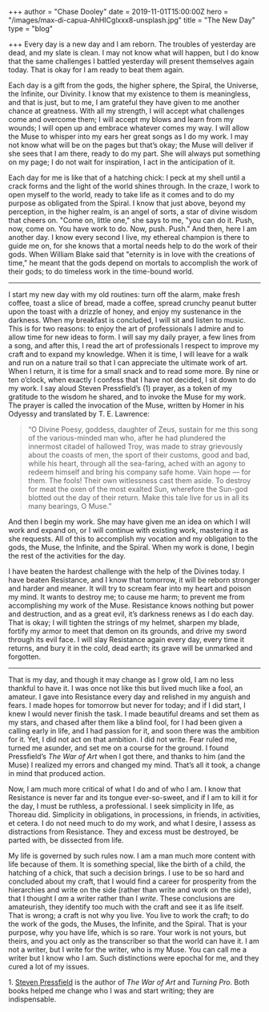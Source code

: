 +++
author = "Chase Dooley"
date = 2019-11-01T15:00:00Z
hero = "/images/max-di-capua-AhHICglxxx8-unsplash.jpg"
title = "The New Day"
type = "blog"

+++
Every day is a new day and I am reborn. The troubles of yesterday are dead, and my slate is clean. I may not know what will happen, but I do know that the same challenges I battled yesterday will present themselves again today. That is okay for I am ready to beat them again.

Each day is a gift from the gods, the higher sphere, the Spiral, the Universe, the Infinite, our Divinity. I know that my existence to them is meaningless, and that is just, but to me, I am grateful they have given to me another chance at greatness. With all my strength, I will accept what challenges come and overcome them; I will accept my blows and learn from my wounds; I will open up and embrace whatever comes my way. I will allow the Muse to whisper into my ears her great songs as I do my work. I may not know what will be on the pages but that’s okay; the Muse will deliver if she sees that I am there, ready to do my part. She will always put something on my page; I do not wait for inspiration, I act in the anticipation of it.

Each day for me is like that of a hatching chick: I peck at my shell until a crack forms and the light of the world shines through. In the craze, I work to open myself to the world, ready to take life as it comes and to do my purpose as obligated from the Spiral. I know that just above, beyond my perception, in the higher realm, is an angel of sorts, a star of divine wisdom that cheers on. "Come on, little one," she says to me, "you can do it. Push, now, come on. You have work to do. Now, push. Push." And then, here I am another day. I know every second I live, my ethereal champion is there to guide me on, for she knows that a mortal needs help to do the work of their gods. When William Blake said that "eternity is in love with the creations of time," he meant that the gods depend on mortals to accomplish the work of their gods; to do timeless work in the time-bound world.

***

I start my new day with my old routines: turn off the alarm, make fresh coffee, toast a slice of bread, made a coffee, spread crunchy peanut butter upon the toast with a drizzle of honey, and enjoy my sustenance in the darkness. When my breakfast is concluded, I will sit and listen to music. This is for two reasons: to enjoy the art of professionals I admire and to allow time for new ideas to form. I will say my daily prayer, a few lines from a song, and after this, I read the art of professionals I respect to improve my craft and to expand my knowledge. When it is time, I will leave for a walk and run on a nature trail so that I can appreciate the ultimate work of art. When I return, it is time for a small snack and to read some more. By nine or ten o’clock, when exactly I confess that I have not decided, I sit down to do my work. I say aloud Steven Pressfield’s (1) prayer, as a token of my gratitude to the wisdom he shared, and to invoke the Muse for my work. The prayer is called the invocation of the Muse, written by Homer in his Odyessy and translated by T. E. Lawrence:

> “O Divine Poesy, goddess, daughter of Zeus, sustain for me this song of the various-minded man who, after he had plundered the innermost citadel of hallowed Troy, was made to stray grievously about the coasts of men, the sport of their customs, good and bad, while his heart, through all the sea-faring, ached with an agony to redeem himself and bring his company safe home. Vain hope — for them. The fools! Their own witlessness cast them aside. To destroy for meat the oxen of the most exalted Sun, wherefore the Sun-god blotted out the day of their return. Make this tale live for us in all its many bearings, O Muse.”

And then I begin my work. She may have given me an idea on which I will work and expand on, or I will continue with existing work, mastering it as she requests. All of this to accomplish my vocation and my obligation to the gods, the Muse, the Infinite, and the Spiral. When my work is done, I begin the rest of the activities for the day.

I have beaten the hardest challenge with the help of the Divines today. I have beaten Resistance, and I know that tomorrow, it will be reborn stronger and harder and meaner. It will try to scream fear into my heart and poison my mind. It wants to destroy me; to cause me harm; to prevent me from accomplishing my work of the Muse. Resistance knows nothing but power and destruction, and as a great evil, it’s darkness renews as I do each day. That is okay; I will tighten the strings of my helmet, sharpen my blade, fortify my armor to meet that demon on its grounds, and drive my sword through its evil face. I will slay Resistance again every day, every time it returns, and bury it in the cold, dead earth; its grave will be unmarked and forgotten.

***

That is my day, and though it may change as I grow old, I am no less thankful to have it. I was once not like this but lived much like a fool, an amateur. I gave into Resistance every day and relished in my anguish and fears. I made hopes for tomorrow but never for today; and if I did start, I knew I would never finish the task. I made beautiful dreams and set them as my stars, and chased after them like a blind fool, for I had been given a calling early in life, and I had passion for it, and soon there was the ambition for it. Yet, I did not act on that ambition. I did not write. Fear ruled me, turned me asunder, and set me on a course for the ground. I found Pressfield’s _The War of Art_ when I got there, and thanks to him (and the Muse) I realized my errors and changed my mind. That’s all it took, a change in mind that produced action.

Now, I am much more critical of what I do and of who I am. I know that Resistance is never far and its tongue ever-so-sweet, and if I am to kill it for the day, I must be ruthless, a professional. I seek simplicity in life, as Thoreau did. Simplicity in obligations, in processions, in friends, in activities, et cetera. I do not need much to do my work, and what I desire, I assess as distractions from Resistance. They and excess must be destroyed, be parted with, be dissected from life.

My life is governed by such rules now. I am a man much more content with life because of them. It is something special, like the birth of a child, the hatching of a chick, that such a decision brings. I use to be so hard and concluded about my craft, that I would find a career for prosperity from the hierarchies and write on the side (rather than write and work on the side), that I thought I _am_ a writer rather than I _write_. These conclusions are amateurish, they identify too much with the craft and see it as life itself. That is wrong; a craft is not why you live. You live to work the craft; to do the work of the gods, the Muses, the Infinite, and the Spiral. That is your purpose, why you have life, which is so rare. Your work is not yours, but theirs, and you act only as the transcriber so that the world can have it. I am not a writer, but I write for the writer, who is my Muse. You can call me a writer but I know who I am. Such distinctions were epochal for me, and they cured a lot of my issues.

1\. [Steven Pressfield](https://stevenpressfield.com/ "Steven Pressfield") is the author of _The War of Art_ and _Turning Pro_. Both books helped me change who I was and start writing; they are indispensable.